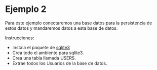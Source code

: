 # Ejemplo 2

Para este ejemplo conectaremos una base datos para la persistencia de estos datos y mandaremos datos a esta base de datos.

Instrucciones:

* Instala el paquete de [sqlite3](https://www.npmjs.com/package/sqlite3)
* Crea todo el ambiente para sqlite3.
* Crea una tabla llamada USERS.
* Extrae todos los Usuarios de la base de datos.
